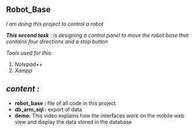 ## **Robot_Base**
_I am doing this project to control a robot_

_**This second task** : is designing a control panel to move the robot base that contains four directions and a stop button_

_Tools used for this:_
1. _Notepad++_
2. _Xampp_


## _content :_

* **robot_base :** file of all code in this project 
* **db_arm_sql :** export of data
* **demo:** This video explains how the interfaces work on the mobile web view and display the data stored in the database
